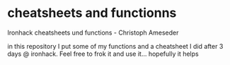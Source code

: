 # cheatsheets and functionns
Ironhack cheatsheets und functions - Christoph Ameseder

in this repository I put some of my functions and a cheatsheet I did after 3 days @ ironhack.
Feel free to frok it and use it... hopefully it helps
